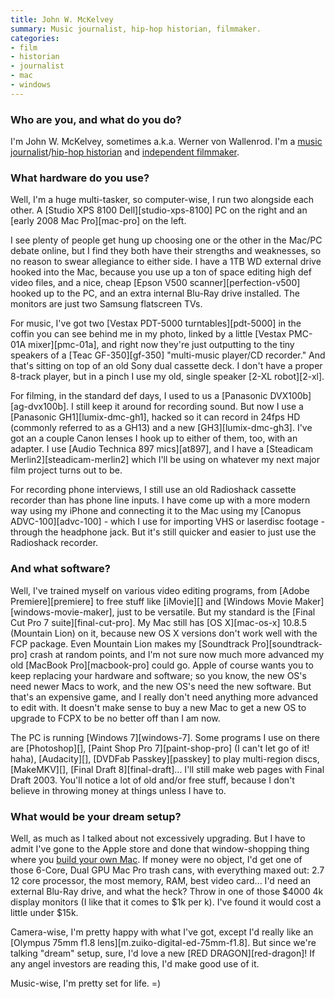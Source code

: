 ```yaml
---
title: John W. McKelvey
summary: Music journalist, hip-hop historian, filmmaker.
categories:
- film
- historian
- journalist
- mac
- windows
---
```


### Who are you, and what do you do?

I'm John W. McKelvey, sometimes a.k.a. Werner von Wallenrod. I'm a [music journalist](http://johnwmckelvey.pressfolios.com/ "John's website.")/[hip-hop historian](http://wernervonwallenrod.blogspot.com/ "John's hip-hop website.") and [independent filmmaker](http://www.imdb.com/name/nm1527149/reference/ "John's IMDB entry.").

### What hardware do you use?

Well, I'm a huge multi-tasker, so computer-wise, I run two alongside each other. A [Studio XPS 8100 Dell][studio-xps-8100] PC on the right and an [early 2008 Mac Pro][mac-pro] on the left.

I see plenty of people get hung up choosing one or the other in the Mac/PC debate online, but I find they both have their strengths and weaknesses, so no reason to swear allegiance to either side. I have a 1TB WD external drive hooked into the Mac, because you use up a ton of space editing high def video files, and a nice, cheap [Epson V500 scanner][perfection-v500] hooked up to the PC, and an extra internal Blu-Ray drive installed. The monitors are just two Samsung flatscreen TVs.

For music, I've got two [Vestax PDT-5000 turntables][pdt-5000] in the coffin you can see behind me in my photo, linked by a little [Vestax PMC-01A mixer][pmc-01a], and right now they're just outputting to the tiny speakers of a [Teac GF-350][gf-350] "multi-music player/CD recorder." And that's sitting on top of an old Sony dual cassette deck. I don't have a proper 8-track player, but in a pinch I use my old, single speaker [2-XL robot][2-xl].

For filming, in the standard def days, I used to us a [Panasonic DVX100b][ag-dvx100b]. I still keep it around for recording sound. But now I use a [Panasonic GH1][lumix-dmc-gh1], hacked so it can record in 24fps HD (commonly referred to as a GH13) and a new [GH3][lumix-dmc-gh3]. I've got an a couple Canon lenses I hook up to either of them, too, with an adapter. I use [Audio Technica 897 mics][at897], and I have a [Steadicam Merlin2][steadicam-merlin2] which I'll be using on whatever my next major film project turns out to be.

For recording phone interviews, I still use an old Radioshack cassette recorder than has phone line inputs. I have come up with a more modern way using my iPhone and connecting it to the Mac using my [Canopus ADVC-100][advc-100] - which I use for importing VHS or laserdisc footage - through the headphone jack. But it's still quicker and easier to just use the Radioshack recorder.

### And what software?

Well, I've trained myself on various video editing programs, from [Adobe Premiere][premiere] to free stuff like [iMovie][] and [Windows Movie Maker][windows-movie-maker], just to be versatile. But my standard is the [Final Cut Pro 7 suite][final-cut-pro]. My Mac still has [OS X][mac-os-x] 10.8.5 (Mountain Lion) on it, because new OS X versions don't work well with the FCP package. Even Mountain Lion makes my [Soundtrack Pro][soundtrack-pro] crash at random points, and I'm not sure now much more advanced my old [MacBook Pro][macbook-pro] could go. Apple of course wants you to keep replacing your hardware and software; so you know, the new OS's need newer Macs to work, and the new OS's need the new software. But that's an expensive game, and I really don't need anything more advanced to edit with. It doesn't make sense to buy a new Mac to get a new OS to upgrade to FCPX to be no better off than I am now.

The PC is running [Windows 7][windows-7]. Some programs I use on there are [Photoshop][], [Paint Shop Pro 7][paint-shop-pro] (I can't let go of it! haha), [Audacity][], [DVDFab Passkey][passkey] to play multi-region discs, [MakeMKV][], [Final Draft 8][final-draft]... I'll still make web pages with Final Draft 2003. You'll notice a lot of old and/or free stuff, because I don't believe in throwing money at things unless I have to.

### What would be your dream setup?

Well, as much as I talked about not excessively upgrading. But I have to admit I've gone to the Apple store and done that window-shopping thing where you [build your own Mac](http://store.apple.com/us/buy-mac/mac-pro?product=MD878LL/A&step=config "An Apple Store page for customising a Mac Pro."). If money were no object, I'd get one of those 6-Core, Dual GPU Mac Pro trash cans, with everything maxed out: 2.7 12 core processor, the most memory, RAM, best video card... I'd need an external Blu-Ray drive, and what the heck? Throw in one of those $4000 4k display monitors (I like that it comes to $1k per k). I've found it would cost a little under $15k.

Camera-wise, I'm pretty happy with what I've got, except I'd really like an [Olympus 75mm f1.8 lens][m.zuiko-digital-ed-75mm-f1.8]. But since we're talking "dream" setup, sure, I'd love a new [RED DRAGON][red-dragon]! If any angel investors are reading this, I'd make good use of it.

Music-wise, I'm pretty set for life. =)